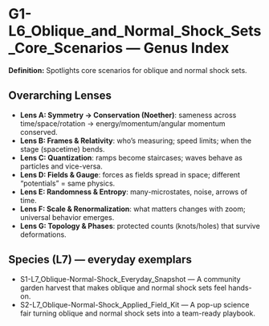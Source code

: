# G1-L6_Oblique_and_Normal_Shock_Sets_Core_Scenarios — Genus Index
**Definition:** Spotlights core scenarios for oblique and normal shock sets.

## Overarching Lenses

- **Lens A: Symmetry -> Conservation (Noether)**: sameness across time/space/rotation → energy/momentum/angular momentum conserved.
- **Lens B: Frames & Relativity**: who’s measuring; speed limits; when the stage (spacetime) bends.
- **Lens C: Quantization**: ramps become staircases; waves behave as particles and vice-versa.
- **Lens D: Fields & Gauge**: forces as fields spread in space; different “potentials” = same physics.
- **Lens E: Randomness & Entropy**: many-microstates, noise, arrows of time.
- **Lens F: Scale & Renormalization**: what matters changes with zoom; universal behavior emerges.
- **Lens G: Topology & Phases**: protected counts (knots/holes) that survive deformations.

## Species (L7) — everyday exemplars
- S1-L7_Oblique-Normal-Shock_Everyday_Snapshot — A community garden harvest that makes oblique and normal shock sets feel hands-on.
- S2-L7_Oblique-Normal-Shock_Applied_Field_Kit — A pop-up science fair turning oblique and normal shock sets into a team-ready playbook.
